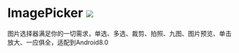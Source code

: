 # ImagePicker [![](https://jitpack.io/v/com.hacknife/imagepicker.svg)](https://jitpack.io/#com.hacknife/imagepicker)
图片选择器满足你的一切需求，单选、多选、裁剪、拍照、九图、图片预览、单击放大、一应俱全，适配到Android8.0

